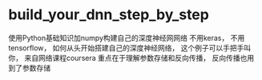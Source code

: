 # build_your_dnn_step_by_step
使用Python基础知识加numpy构建自己的深度神经网网络
不用keras， 不用tensorflow， 如何从头开始搭建自己的深度神经网络， 这个例子可以手把手叫你， 来自网络课程coursera
重点在于理解参数存储和反向传播， 反向传播也用到了参数存储









